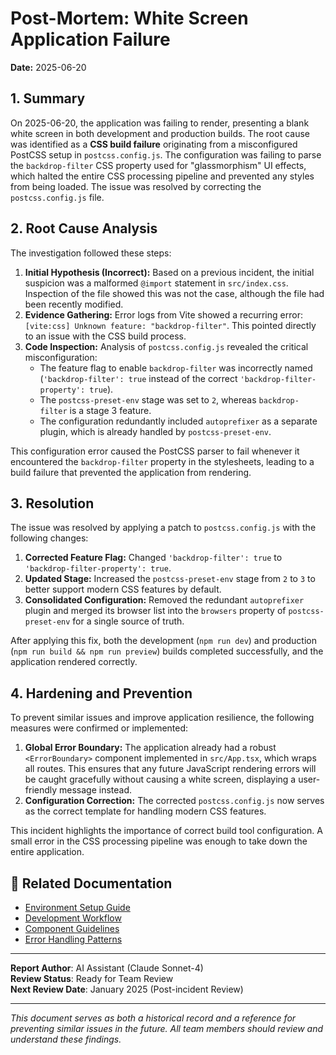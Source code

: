 # Post-Mortem: White Screen Application Failure

**Date:** 2025-06-20

## 1. Summary

On 2025-06-20, the application was failing to render, presenting a blank white screen in both development and production builds. The root cause was identified as a **CSS build failure** originating from a misconfigured PostCSS setup in `postcss.config.js`. The configuration was failing to parse the `backdrop-filter` CSS property used for "glassmorphism" UI effects, which halted the entire CSS processing pipeline and prevented any styles from being loaded. The issue was resolved by correcting the `postcss.config.js` file.

## 2. Root Cause Analysis

The investigation followed these steps:

1.  **Initial Hypothesis (Incorrect):** Based on a previous incident, the initial suspicion was a malformed `@import` statement in `src/index.css`. Inspection of the file showed this was not the case, although the file had been recently modified.
2.  **Evidence Gathering:** Error logs from Vite showed a recurring error: `[vite:css] Unknown feature: "backdrop-filter"`. This pointed directly to an issue with the CSS build process.
3.  **Code Inspection:** Analysis of `postcss.config.js` revealed the critical misconfiguration:
    *   The feature flag to enable `backdrop-filter` was incorrectly named (`'backdrop-filter': true` instead of the correct `'backdrop-filter-property': true`).
    *   The `postcss-preset-env` stage was set to `2`, whereas `backdrop-filter` is a stage 3 feature.
    *   The configuration redundantly included `autoprefixer` as a separate plugin, which is already handled by `postcss-preset-env`.

This configuration error caused the PostCSS parser to fail whenever it encountered the `backdrop-filter` property in the stylesheets, leading to a build failure that prevented the application from rendering.

## 3. Resolution

The issue was resolved by applying a patch to `postcss.config.js` with the following changes:

1.  **Corrected Feature Flag:** Changed `'backdrop-filter': true` to `'backdrop-filter-property': true`.
2.  **Updated Stage:** Increased the `postcss-preset-env` stage from `2` to `3` to better support modern CSS features by default.
3.  **Consolidated Configuration:** Removed the redundant `autoprefixer` plugin and merged its browser list into the `browsers` property of `postcss-preset-env` for a single source of truth.

After applying this fix, both the development (`npm run dev`) and production (`npm run build && npm run preview`) builds completed successfully, and the application rendered correctly.

## 4. Hardening and Prevention

To prevent similar issues and improve application resilience, the following measures were confirmed or implemented:

1.  **Global Error Boundary:** The application already had a robust `<ErrorBoundary>` component implemented in `src/App.tsx`, which wraps all routes. This ensures that any future JavaScript rendering errors will be caught gracefully without causing a white screen, displaying a user-friendly message instead.
2.  **Configuration Correction:** The corrected `postcss.config.js` now serves as the correct template for handling modern CSS features.

This incident highlights the importance of correct build tool configuration. A small error in the CSS processing pipeline was enough to take down the entire application.

## 🔗 Related Documentation

- [Environment Setup Guide](../README.md#required-environment-variables)
- [Development Workflow](../CONTRIBUTING.md)
- [Component Guidelines](./component-standards.md)
- [Error Handling Patterns](./error-handling.md)

---

**Report Author**: AI Assistant (Claude Sonnet-4)  
**Review Status**: Ready for Team Review  
**Next Review Date**: January 2025 (Post-incident Review)

---

*This document serves as both a historical record and a reference for preventing similar issues in the future. All team members should review and understand these findings.* 